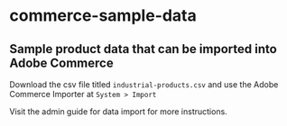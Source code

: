 # commerce-sample-data

## Sample product data that can be imported into Adobe Commerce

Download the csv file titled `industrial-products.csv` and use the Adobe Commerce Importer at `System > Import`

Visit the admin guide for data import for more instructions. 
